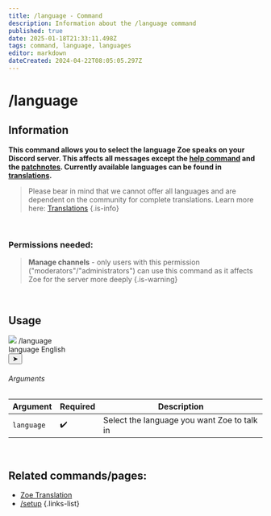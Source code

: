 ```yaml
---
title: /language - Command
description: Information about the /language command
published: true
date: 2025-01-18T21:33:11.498Z
tags: command, language, languages
editor: markdown
dateCreated: 2024-04-22T08:05:05.297Z
---
```


# /language
## Information
**This command allows you to select the language Zoe speaks on your Discord server. This affects all messages except the [help command](/en/commands/basic/help) and the [patchnotes](/en/commands/administrative/patchnotes). Currently available languages can be found in [translations](/en/translation).**
>Please bear in mind that we cannot offer all languages and are dependent on the community for complete translations. Learn more here: [Translations](/en/translation)
>{.is-info}

<br>

### Permissions needed:
>**Manage channels** - only users with this permission ("moderators"/"administrators") can use this command as it affects Zoe for the server more deeply {.is-warning}

<br>

## Usage
<div class="discord-preview">
    <div class="dcp-chatbar">
        <img src="https://zoe-discord-bot.ch/img/favicon.ico" class="dcp-avatar">
        <span class="dcp-command">/language</span>
        <div class="dcp-args">
            <div class="dcp-arg">
                <span class="dcp-arg-label">language</span>
                <span class="dcp-arg-value">English</span>
            </div>
        </div>
        <button class="dcp-send-btn">&#10148;</button> 
    </div>
</div>

###### Arguments
| Argument | Required | Description |
|----------|----------|-------------|
| `language` | :heavy_check_mark: | Select the language you want Zoe to talk in |
<br>
 

## Related commands/pages:
-   [Zoe Translation](/en/translation/)
-   [/setup](/en/commands/administrative/setup/)
{.links-list}